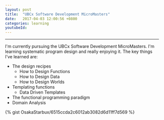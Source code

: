 ```yaml
---
layout: post
title:  "UBCx Software Development MicroMasters"
date:   2017-04-03 12:00:56 +0800
categories: learning
youtubeId:
---
```



***

I'm currently pursuing the UBCx Software Development MicroMasters. I'm learning systematic program design and really enjoying it. The key things I've learned are:


* The design recipes
  * How to Design Functions
  * How to Design Data
  * How to Design Worlds
* Templating functions
  * Data Driven Templates
* The functional programming paradigm
* Domain Analysis


 {% gist OsakaStarbux/6515ccda2c6012ab3082d6d11ff7d569 %}
